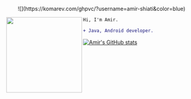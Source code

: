 <p align="center">![](https://komarev.com/ghpvc/?username=amir-shiati&color=blue)</p>

<img align="left" height="200" src="https://media.giphy.com/media/ao9DUiTKH60XS/giphy.gif"/>

```diff
Hi, I'm Amir.

+ Java, Android developer.
```

[![Amir's GitHub stats](https://github-readme-stats.vercel.app/api?username=amir-shiati)](https://github.com/anuraghazra/github-readme-stats)

<!--
**amir-shiati/amir-shiati** is a ✨ _special_ ✨ repository because its `README.md` (this file) appears on your GitHub profile.

Here are some ideas to get you started:

- 🔭 I’m currently working on ...
- 🌱 I’m currently learning ...
- 👯 I’m looking to collaborate on ...
- 🤔 I’m looking for help with ...
- 💬 Ask me about ...
- 📫 How to reach me: ...
- 😄 Pronouns: ...
- ⚡ Fun fact: ...

<img align="right" alt="codeSTACKr's Github Stats" src="https://github-readme-stats.vercel.app/api?username=amir-shiati&show_icons=true"/>
-->
